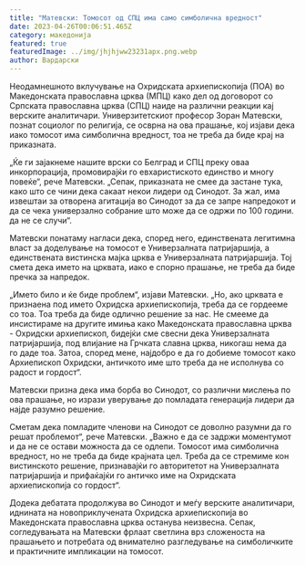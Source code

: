 ```yaml
---
title: "Матевски: Томосот од СПЦ има само симболична вредност"
date: 2023-04-26T00:06:51.465Z
category: македонија
featured: true
featuredImage: ../img/jhjhjww23231apx.png.webp
author: Вардарски
---
```


Неодамнешното вклучување на Охридската архиепископија (ПОА) во Македонската православна црква (МПЦ) како дел од договорот со Српската православна црква (СПЦ) наиде на различни реакции кај верските аналитичари. Универзитетскиот професор Зоран Матевски, познат социолог по религија, се осврна на ова прашање, кој изјави дека иако томосот има симболична вредност, тоа не треба да биде крај на приказната.

„Ќе ги зајакнеме нашите врски со Белград и СПЦ преку оваа инкорпорација, промовирајќи го евхаристиското единство и многу повеќе“, рече Матевски. „Сепак, приказната не смее да застане тука, како што се чини дека сакаат некои лидери од Синодот. За жал, има извештаи за отворена агитација во Синодот за да се запре напредокот и да се чека универзално собрание што може да се одржи по 100 години. да не се случи“.

Матевски понатаму нагласи дека, според него, единствената легитимна власт за доделување на томосот е Универзалната патријаршија, а единствената вистинска мајка црква е Универзалната патријаршија. Тој смета дека името на црквата, иако е спорно прашање, не треба да биде пречка за напредок.

„Името било и ќе биде проблем“, изјави Матевски. „Но, ако црквата е признаена под името Охридска архиепископија, треба да се гордееме со тоа. Тоа треба да биде одлично решение за нас. Не смееме да инсистираме на другите имиња како Македонската православна црква - Охридски архиепископ, бидејќи сме свесни дека Универзалната патријаршија, под влијание на Грчката славна црква, никогаш нема да го даде тоа. Затоа, според мене, најдобро е да го добиеме томосот како Архиепископ Охридски, античкото име што треба да не исполнува со радост и гордост“.

Матевски призна дека има борба во Синодот, со различни мислења по ова прашање, но изрази уверување до помладата генерација лидери да најде разумно решение.

Сметам дека помладите членови на Синодот се доволно разумни да го решат проблемот“, рече Матевски. „Важно е да се задржи моментумот и да не се остави можноста да се одлепи. Томосот има симболична вредност, но не треба да биде крајната цел. Треба да се стремиме кон вистинското решение, признавајќи го авторитетот на Универзалната патријаршија и прифаќајќи го античко име на Охридската архиепископија со гордост“.

Додека дебатата продолжува во Синодот и меѓу верските аналитичари, иднината на новоприклучената Охридска архиепископија во Македонската православна црква останува неизвесна. Сепак, согледувањата на Матевски фрлаат светлина врз сложеноста на прашањето и потребата од внимателно разгледување на симболичките и практичните импликации на томосот.
